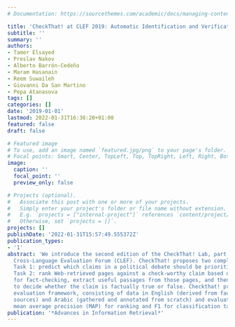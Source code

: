 ```yaml
---
# Documentation: https://sourcethemes.com/academic/docs/managing-content/

title: 'CheckThat! at CLEF 2019: Automatic Identification and Verification of Claims'
subtitle: ''
summary: ''
authors:
- Tamer Elsayed
- Preslav Nakov
- Alberto Barrón-Cedeño
- Maram Hasanain
- Reem Suwaileh
- Giovanni Da San Martino
- Pepa Atanasova
tags: []
categories: []
date: '2019-01-01'
lastmod: 2022-01-31T16:38:20+01:00
featured: false
draft: false

# Featured image
# To use, add an image named `featured.jpg/png` to your page's folder.
# Focal points: Smart, Center, TopLeft, Top, TopRight, Left, Right, BottomLeft, Bottom, BottomRight.
image:
  caption: ''
  focal_point: ''
  preview_only: false

# Projects (optional).
#   Associate this post with one or more of your projects.
#   Simply enter your project's folder or file name without extension.
#   E.g. `projects = ["internal-project"]` references `content/project/deep-learning/index.md`.
#   Otherwise, set `projects = []`.
projects: []
publishDate: '2022-01-31T15:57:49.555372Z'
publication_types:
- '1'
abstract: 'We introduce the second edition of the CheckThat! Lab, part of the 2019
  Cross-Language Evaluation Forum (CLEF). CheckThat! proposes two complementary tasks.
  Task 1: predict which claims in a political debate should be prioritized for fact-checking.
  Task 2: rank Web-retrieved pages against a check-worthy claim based on their usefulness
  for fact-checking, extract useful passages from those pages, and then use them all
  to decide whether the claim is factually true or false. Checkthat! provides a full
  evaluation framework, consisting of data in English (derived from fact-checking
  sources) and Arabic (gathered and annotated from scratch) and evaluation based on
  mean average precision (MAP) for ranking and F1 for classification tasks.'
publication: '*Advances in Information Retrieval*'
---
```

